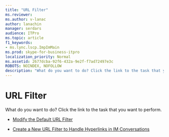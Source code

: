 ```yaml
---
title: "URL Filter"
ms.reviewer: 
ms.author: v-lanac
author: lanachin
manager: serdars
audience: ITPro
ms.topic: article
f1_keywords:
- ms.lync.lscp.ImpImMain
ms.prod: skype-for-business-itpro
localization_priority: Normal
ms.assetid: 2677dcba-92f6-432a-9e2f-f7ad72497e3c
ROBOTS: NOINDEX, NOFOLLOW
description: "What do you want to do? Click the link to the task that you want to perform."
---
```


# URL Filter

What do you want to do? Click the link to the task that you want to perform.

- [Modify the Default URL Filter](https://technet.microsoft.com/library/80a472b3-054e-45a6-80fc-9ee2bda28ee6.aspx)

- [Create a New URL Filter to Handle Hyperlinks in IM Conversations](https://technet.microsoft.com/library/d0ee01e5-f039-4a34-ac9d-659fe4e9e879.aspx)



